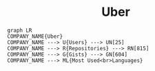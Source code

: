 <h1 align="center">Uber</h1>

```mermaid
graph LR
COMPANY_NAME{Uber}
COMPANY_NAME ---> U{Users} ---> UN[25]
COMPANY_NAME ---> R{Repositories} ---> RN[815]
COMPANY_NAME ---> G{Gists} ---> GN[604]
COMPANY_NAME ---> ML{Most Used<br>Languages}
```
